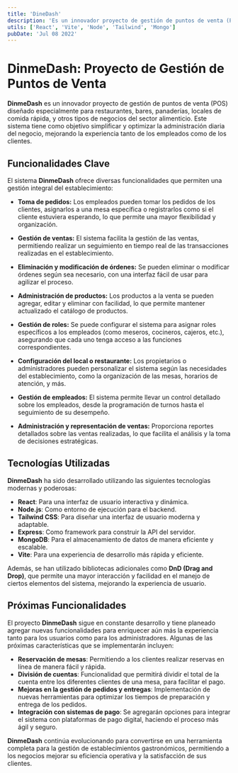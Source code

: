 ```yaml
---
title: 'DineDash'
description: 'Es un innovador proyecto de gestión de puntos de venta (POS) diseñado especialmente para restaurantes, bares, panaderías, locales de comida rápida, y otros tipos de negocios del sector alimenticio. Este sistema tiene como objetivo simplificar y optimizar la administración diaria del negocio, mejorando la experiencia tanto de los empleados como de los clientes'
utils: ['React', 'Vite', 'Node', 'Tailwind', 'Mongo']
pubDate: 'Jul 08 2022'
---
```


# DinmeDash: Proyecto de Gestión de Puntos de Venta

**DinmeDash** es un innovador proyecto de gestión de puntos de venta (POS) diseñado especialmente para restaurantes, bares, panaderías, locales de comida rápida, y otros tipos de negocios del sector alimenticio. Este sistema tiene como objetivo simplificar y optimizar la administración diaria del negocio, mejorando la experiencia tanto de los empleados como de los clientes.

## Funcionalidades Clave

El sistema **DinmeDash** ofrece diversas funcionalidades que permiten una gestión integral del establecimiento:

- **Toma de pedidos:** Los empleados pueden tomar los pedidos de los clientes, asignarlos a una mesa específica o registrarlos como si el cliente estuviera esperando, lo que permite una mayor flexibilidad y organización.
  
- **Gestión de ventas:** El sistema facilita la gestión de las ventas, permitiendo realizar un seguimiento en tiempo real de las transacciones realizadas en el establecimiento.

- **Eliminación y modificación de órdenes:** Se pueden eliminar o modificar órdenes según sea necesario, con una interfaz fácil de usar para agilizar el proceso.

- **Administración de productos:** Los productos a la venta se pueden agregar, editar y eliminar con facilidad, lo que permite mantener actualizado el catálogo de productos.

- **Gestión de roles:** Se puede configurar el sistema para asignar roles específicos a los empleados (como meseros, cocineros, cajeros, etc.), asegurando que cada uno tenga acceso a las funciones correspondientes.

- **Configuración del local o restaurante:** Los propietarios o administradores pueden personalizar el sistema según las necesidades del establecimiento, como la organización de las mesas, horarios de atención, y más.

- **Gestión de empleados:** El sistema permite llevar un control detallado sobre los empleados, desde la programación de turnos hasta el seguimiento de su desempeño.

- **Administración y representación de ventas:** Proporciona reportes detallados sobre las ventas realizadas, lo que facilita el análisis y la toma de decisiones estratégicas.

## Tecnologías Utilizadas

**DinmeDash** ha sido desarrollado utilizando las siguientes tecnologías modernas y poderosas:

- **React**: Para una interfaz de usuario interactiva y dinámica.
- **Node.js**: Como entorno de ejecución para el backend.
- **Tailwind CSS**: Para diseñar una interfaz de usuario moderna y adaptable.
- **Express**: Como framework para construir la API del servidor.
- **MongoDB**: Para el almacenamiento de datos de manera eficiente y escalable.
- **Vite**: Para una experiencia de desarrollo más rápida y eficiente.
  
Además, se han utilizado bibliotecas adicionales como **DnD (Drag and Drop)**, que permite una mayor interacción y facilidad en el manejo de ciertos elementos del sistema, mejorando la experiencia de usuario.

## Próximas Funcionalidades

El proyecto **DinmeDash** sigue en constante desarrollo y tiene planeado agregar nuevas funcionalidades para enriquecer aún más la experiencia tanto para los usuarios como para los administradores. Algunas de las próximas características que se implementarán incluyen:

- **Reservación de mesas**: Permitiendo a los clientes realizar reservas en línea de manera fácil y rápida.
- **División de cuentas**: Funcionalidad que permitirá dividir el total de la cuenta entre los diferentes clientes de una mesa, para facilitar el pago.
- **Mejoras en la gestión de pedidos y entregas**: Implementación de nuevas herramientas para optimizar los tiempos de preparación y entrega de los pedidos.
- **Integración con sistemas de pago**: Se agregarán opciones para integrar el sistema con plataformas de pago digital, haciendo el proceso más ágil y seguro.

**DinmeDash** continúa evolucionando para convertirse en una herramienta completa para la gestión de establecimientos gastronómicos, permitiendo a los negocios mejorar su eficiencia operativa y la satisfacción de sus clientes.

